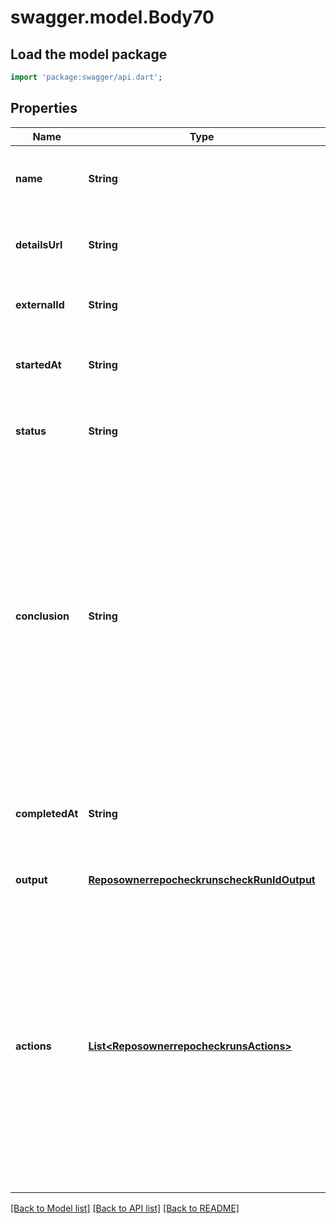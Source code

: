 # swagger.model.Body70

## Load the model package
```dart
import 'package:swagger/api.dart';
```

## Properties
Name | Type | Description | Notes
------------ | ------------- | ------------- | -------------
**name** | **String** | The name of the check. For example, \&quot;code-coverage\&quot;. | [optional] [default to null]
**detailsUrl** | **String** | The URL of the integrator&#x27;s site that has the full details of the check. | [optional] [default to null]
**externalId** | **String** | A reference for the run on the integrator&#x27;s system. | [optional] [default to null]
**startedAt** | **String** | This is a timestamp in [ISO 8601](https://en.wikipedia.org/wiki/ISO_8601) format: &#x60;YYYY-MM-DDTHH:MM:SSZ&#x60;. | [optional] [default to null]
**status** | **String** | The current status. Can be one of &#x60;queued&#x60;, &#x60;in_progress&#x60;, or &#x60;completed&#x60;. | [optional] [default to null]
**conclusion** | **String** | **Required if you provide &#x60;completed_at&#x60; or a &#x60;status&#x60; of &#x60;completed&#x60;**. The final conclusion of the check. Can be one of &#x60;success&#x60;, &#x60;failure&#x60;, &#x60;neutral&#x60;, &#x60;cancelled&#x60;, &#x60;skipped&#x60;, &#x60;timed_out&#x60;, or &#x60;action_required&#x60;.   **Note:** Providing &#x60;conclusion&#x60; will automatically set the &#x60;status&#x60; parameter to &#x60;completed&#x60;. Only GitHub can change a check run conclusion to &#x60;stale&#x60;. | [optional] [default to null]
**completedAt** | **String** | The time the check completed. This is a timestamp in [ISO 8601](https://en.wikipedia.org/wiki/ISO_8601) format: &#x60;YYYY-MM-DDTHH:MM:SSZ&#x60;. | [optional] [default to null]
**output** | [**ReposownerrepocheckrunscheckRunIdOutput**](ReposownerrepocheckrunscheckRunIdOutput.md) |  | [optional] [default to null]
**actions** | [**List&lt;ReposownerrepocheckrunsActions&gt;**](ReposownerrepocheckrunsActions.md) | Possible further actions the integrator can perform, which a user may trigger. Each action includes a &#x60;label&#x60;, &#x60;identifier&#x60; and &#x60;description&#x60;. A maximum of three actions are accepted. See the [&#x60;actions&#x60; object](https://developer.github.com/v3/checks/runs/#actions-object) description. To learn more about check runs and requested actions, see \&quot;[Check runs and requested actions](https://developer.github.com/v3/checks/runs/#check-runs-and-requested-actions).\&quot; | [optional] [default to []]

[[Back to Model list]](../README.md#documentation-for-models) [[Back to API list]](../README.md#documentation-for-api-endpoints) [[Back to README]](../README.md)

